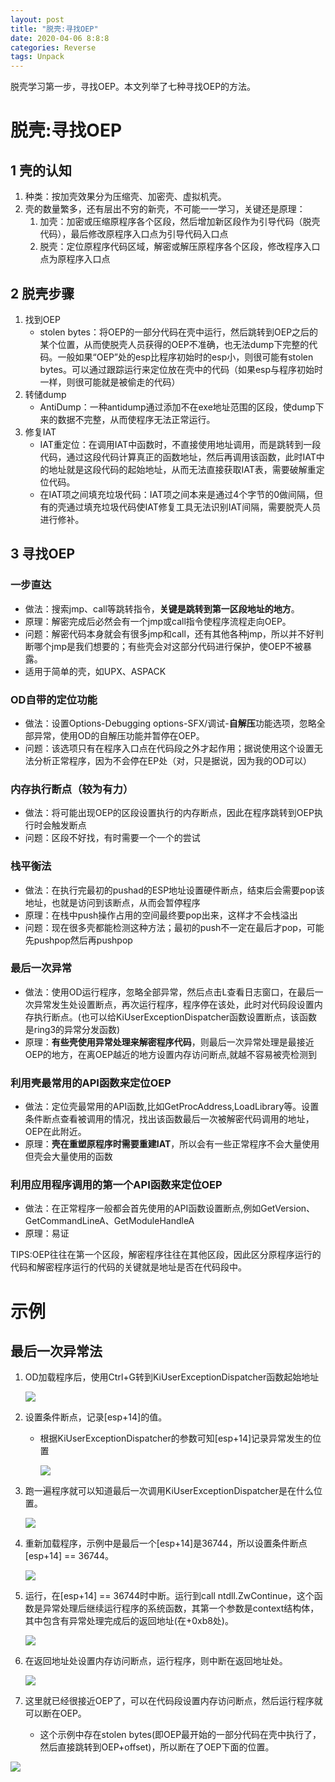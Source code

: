 ```yaml
---
layout: post
title: "脱壳:寻找OEP"
date: 2020-04-06 8:8:8
categories: Reverse
tags: Unpack
---
```


脱壳学习第一步，寻找OEP。本文列举了七种寻找OEP的方法。

# 脱壳:寻找OEP

## 1 壳的认知

1. 种类：按加壳效果分为压缩壳、加密壳、虚拟机壳。
2. 壳的数量繁多，还有层出不穷的新壳，不可能一一学习，关键还是原理：
   1. 加壳：加密或压缩原程序各个区段，然后增加新区段作为引导代码（脱壳代码），最后修改原程序入口点为引导代码入口点
   2. 脱壳：定位原程序代码区域，解密或解压原程序各个区段，修改程序入口点为原程序入口点


##  2 脱壳步骤

1. 找到OEP
   * stolen bytes：将OEP的一部分代码在壳中运行，然后跳转到OEP之后的某个位置，从而使脱壳人员获得的OEP不准确，也无法dump下完整的代码。一般如果“OEP”处的esp比程序初始时的esp小，则很可能有stolen bytes。可以通过跟踪运行来定位放在壳中的代码（如果esp与程序初始时一样，则很可能就是被偷走的代码）
2. 转储dump
   * AntiDump：一种antidump通过添加不在exe地址范围的区段，使dump下来的数据不完整，从而使程序无法正常运行。
3. 修复IAT
   * IAT重定位：在调用IAT中函数时，不直接使用地址调用，而是跳转到一段代码，通过这段代码计算真正的函数地址，然后再调用该函数，此时IAT中的地址就是这段代码的起始地址，从而无法直接获取IAT表，需要破解重定位代码。
   * 在IAT项之间填充垃圾代码：IAT项之间本来是通过4个字节的0做间隔，但有的壳通过填充垃圾代码使IAT修复工具无法识别IAT间隔，需要脱壳人员进行修补。

## 3 寻找OEP

### 一步直达

* 做法：搜索jmp、call等跳转指令，**关键是跳转到第一区段地址的地方**。
* 原理：解密完成后必然会有一个jmp或call指令使程序流程走向OEP。
* 问题：解密代码本身就会有很多jmp和call，还有其他各种jmp，所以并不好判断哪个jmp是我们想要的；有些壳会对这部分代码进行保护，使OEP不被暴露。
* 适用于简单的壳，如UPX、ASPACK

### OD自带的定位功能

* 做法：设置Options-Debugging options-SFX/调试-**自解压**功能选项，忽略全部异常，使用OD的自解压功能并暂停在OEP。
* 问题：该选项只有在程序入口点在代码段之外才起作用；据说使用这个设置无法分析正常程序，因为不会停在EP处（对，只是据说，因为我的OD可以）

### 内存执行断点（较为有力）

* 做法：将可能出现OEP的区段设置执行的内存断点，因此在程序跳转到OEP执行时会触发断点
* 问题：区段不好找，有时需要一个一个的尝试

### 栈平衡法

* 做法：在执行完最初的pushad的ESP地址设置硬件断点，结束后会需要pop该地址，也就是访问到该断点，从而会暂停程序
* 原理：在栈中push操作占用的空间最终要pop出来，这样才不会栈溢出
* 问题：现在很多壳都能检测这种方法；最初的push不一定在最后才pop，可能先pushpop然后再pushpop

### 最后一次异常

* 做法：使用OD运行程序，忽略全部异常，然后点击L查看日志窗口，在最后一次异常发生处设置断点，再次运行程序，程序停在该处，此时对代码段设置内存执行断点。(也可以给KiUserExceptionDispatcher函数设置断点，该函数是ring3的异常分发函数)
* 原理：**有些壳使用异常处理来解密程序代码**，则最后一次异常处理是最接近OEP的地方，在离OEP越近的地方设置内存访问断点,就越不容易被壳检测到

### 利用壳最常用的API函数来定位OEP

* 做法：定位壳最常用的API函数,比如GetProcAddress,LoadLibrary等。设置条件断点查看被调用的情况，找出该函数最后一次被解密代码调用的地址，OEP在此附近。
* 原理：**壳在重塑原程序时需要重建IAT**，所以会有一些正常程序不会大量使用但壳会大量使用的函数

### 利用应用程序调用的第一个API函数来定位OEP

* 做法：在正常程序一般都会首先使用的API函数设置断点,例如GetVersion、GetCommandLineA、GetModuleHandleA
* 原理：易证

TIPS:OEP往往在第一个区段，解密程序往往在其他区段，因此区分原程序运行的代码和解密程序运行的代码的关键就是地址是否在代码段中。

# 示例

## 最后一次异常法

1. OD加载程序后，使用Ctrl+G转到KiUserExceptionDispatcher函数起始地址

   ![](https://chrishuppor.github.io/image/Snipaste_2020-04-05_15-19-25.PNG)

2. 设置条件断点，记录[esp+14]的值。

   * 根据KiUserExceptionDispatcher的参数可知[esp+14]记录异常发生的位置

     ![](https://chrishuppor.github.io/image/Snipaste_2020-04-05_15-50-23.PNG)

3. 跑一遍程序就可以知道最后一次调用KiUserExceptionDispatcher是在什么位置。

   ![](https://chrishuppor.github.io/image/Snipaste_2020-04-05_15-50-54.PNG)

4. 重新加载程序，示例中是最后一个[esp+14]是36744，所以设置条件断点[esp+14] == 36744。

   ![](https://chrishuppor.github.io/image/Snipaste_2020-04-05_15-51-25.PNG)

5. 运行，在[esp+14] == 36744时中断。运行到call ntdll.ZwContinue，这个函数是异常处理后继续运行程序的系统函数，其第一个参数是context结构体，其中包含有异常处理完成后的返回地址(在+0xb8处)。

   ![](https://chrishuppor.github.io/image/Snipaste_2020-04-05_15-54-53.PNG)

6. 在返回地址处设置内存访问断点，运行程序，则中断在返回地址处。

   ![](https://chrishuppor.github.io/image/Snipaste_2020-04-05_15-55-26.PNG)

7. 这里就已经很接近OEP了，可以在代码段设置内存访问断点，然后运行程序就可以断在OEP。

   * 这个示例中存在stolen bytes(即OEP最开始的一部分代码在壳中执行了，然后直接跳转到OEP+offset)，所以断在了OEP下面的位置。

![](https://chrishuppor.github.io/image/Snipaste_2020-04-05_16-12-40.PNG)